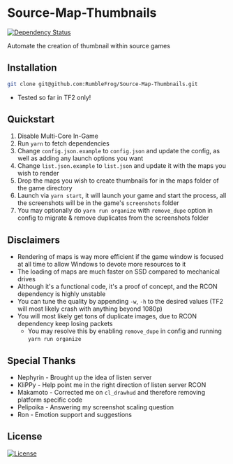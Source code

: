 Source-Map-Thumbnails
===

[![Dependency Status][david-image]][david-url]

[david-image]: http://img.shields.io/david/RumbleFrog/Source-Map-Thumbnails.svg?style=flat-square
[david-url]: https://david-dm.org/RumbleFrog/Source-Map-Thumbnails


Automate the creation of thumbnail within source games

Installation
---

```sh
git clone git@github.com:RumbleFrog/Source-Map-Thumbnails.git
```

- Tested so far in TF2 only!

Quickstart
---

1. Disable Multi-Core In-Game
2. Run `yarn` to fetch dependencies
3. Change `config.json.example` to `config.json` and update the config, as well as adding any launch options you want
4. Change `list.json.example` to `list.json` and update it with the maps you wish to render
5. Drop the maps you wish to create thumbnails for in the maps folder of the game directory
6. Launch via `yarn start`, it will launch your game and start the process, all the screenshots will be in the game&#39;s `screenshots` folder
7. You may optionally do `yarn run organize` with `remove_dupe` option in config to migrate &amp; remove duplicates from the screenshots folder

Disclaimers
---

- Rendering of maps is way more efficient if the game window is focused at all time to allow Windows to devote more resources to it
- The loading of maps are much faster on SSD compared to mechanical drives
- Although it&#39;s a functional code, it&#39;s a proof of concept, and the RCON dependency is highly unstable
- You can tune the quality by appending `-w`, `-h` to the desired values (TF2 will most likely crash with anything beyond 1080p)
- You will most likely get tons of duplicate images, due to RCON dependency keep losing packets
  - You may resolve this by enabling `remove_dupe` in config and running `yarn run organize`

Special Thanks
---

- Nephyrin - Brought up the idea of listen server
- KliPPy - Help point me in the right direction of listen server RCON
- Makamoto - Corrected me on `cl_drawhud` and therefore removing platform specific code
- Pelipoika - Answering my screenshot scaling question
- Ron - Emotion support and suggestions

License
---

[![License][license-image]][license-url]

[license-image]: https://img.shields.io/github/license/RumbleFrog/Source-Map-Thumbnails.svg
[license-url]: LICENSE
